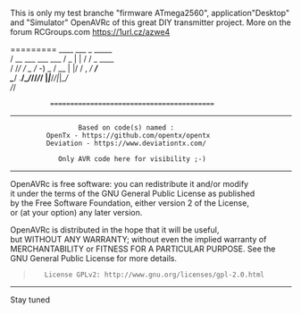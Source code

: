 This is only my test branche "firmware ATmega2560", application"Desktop" and "Simulator" OpenAVRc of this great DIY transmitter project.
More on the forum RCGroups.com https://1url.cz/azwe4

=========
                 ____                ___ _   _____                      
                / __ \___  ___ ___  / _ | | / / _ \____                 
               / /_/ / _ \/ -_) _ \/ __ | |/ / , _/ __/                 
               \____/ .__/\__/_//_/_/ |_|___/_/|_|\__/                  
                   /_/                                                  
              
              =========================================
----------
                     Based on code(s) named :                       
             OpenTx - https://github.com/opentx/opentx                  
             Deviation - https://www.deviationtx.com/                   
                                                                        
                Only AVR code here for visibility ;-)                   
----------
   OpenAVRc is free software: you can redistribute it and/or modify    
   it under the terms of the GNU General Public License as published    
   by the Free Software Foundation, either version 2 of the License,   
   or (at your option) any later version.


   OpenAVRc is distributed in the hope that it will be useful,         
   but WITHOUT ANY WARRANTY; without even the implied warranty of       
   MERCHANTABILITY or FITNESS FOR A PARTICULAR PURPOSE.  See the        
   GNU General Public License for more details.                         
                                                                        
>        License GPLv2: http://www.gnu.org/licenses/gpl-2.0.html          

----------

   Stay tuned
